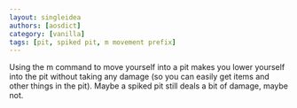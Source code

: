 ```yaml
---
layout: singleidea
authors: [aosdict]
category: [vanilla]
tags: [pit, spiked pit, m movement prefix]
---
```

Using the m command to move yourself into a pit makes you lower yourself into the pit without taking any damage (so you can easily get items and other things in the pit). Maybe a spiked pit still deals a bit of damage, maybe not.
